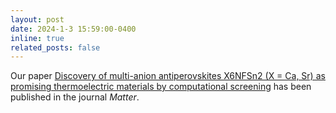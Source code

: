 ```yaml
---
layout: post
date: 2024-1-3 15:59:00-0400
inline: true
related_posts: false
---
```


Our paper [Discovery of multi-anion antiperovskites X6NFSn2 (X = Ca, Sr) as promising thermoelectric materials by computational screening](https://www.sciencedirect.com/science/article/pii/S2590238523005234) has been published in the journal *Matter*.
